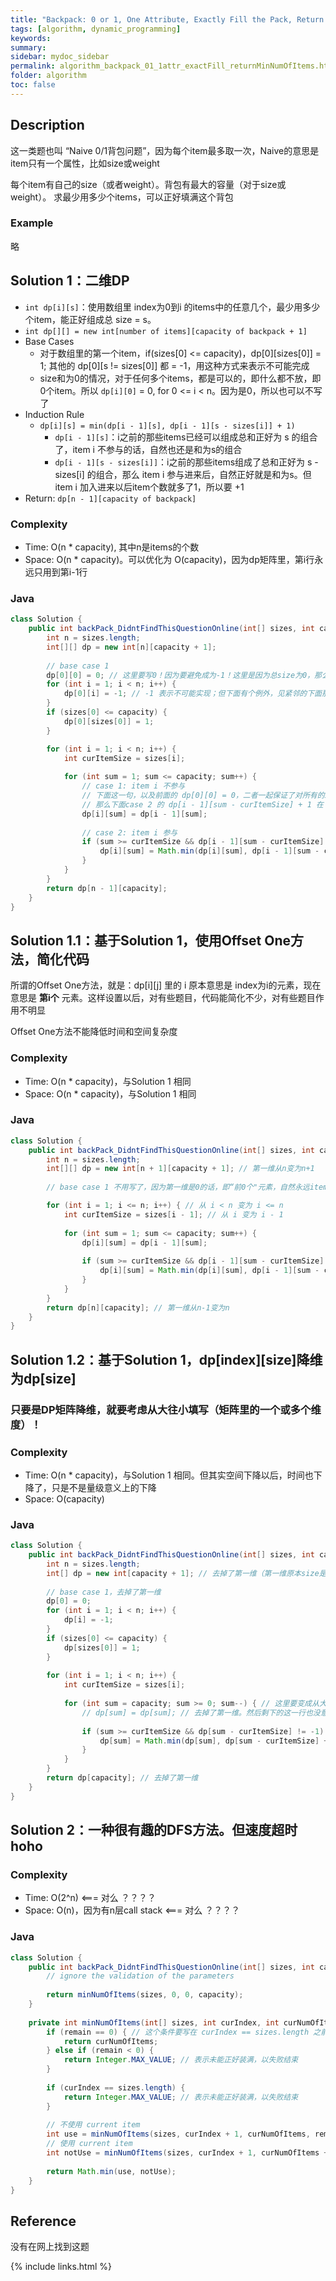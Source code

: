 ```yaml
---
title: "Backpack: 0 or 1, One Attribute, Exactly Fill the Pack, Return Number of Solutions"
tags: [algorithm, dynamic_programming]
keywords:
summary:
sidebar: mydoc_sidebar
permalink: algorithm_backpack_01_1attr_exactFill_returnMinNumOfItems.html
folder: algorithm
toc: false
---
```


## Description
这一类题也叫 “Naive 0/1背包问题”，因为每个item最多取一次，Naive的意思是item只有一个属性，比如size或weight

每个item有自己的size（或者weight）。背包有最大的容量（对于size或weight）。
求最少用多少个items，可以正好填满这个背包

### Example
略

## Solution 1：二维DP
* `int dp[i][s]`：使用数组里 index为0到i 的items中的任意几个，最少用多少个item，能正好组成总 size = s。
* `int dp[][] = new int[number of items][capacity of backpack + 1]`
* Base Cases
  * 对于数组里的第一个item，if(sizes[0] <= capacity)，dp[0][sizes[0]] = 1; 其他的 dp[0][s != sizes[0]] 都 = -1，用这种方式来表示不可能完成
  * size和为0的情况，对于任何多个items，都是可以的，即什么都不放，即0个item。所以 `dp[i][0]` = 0, for 0 <= i < n。因为是0，所以也可以不写了
* Induction Rule
  * `dp[i][s] = min(dp[i - 1][s], dp[i - 1][s - sizes[i]] + 1)`
    * `dp[i - 1][s]`：i之前的那些items已经可以组成总和正好为 s 的组合了，item i 不参与的话，自然也还是和为s的组合
    * `dp[i - 1][s - sizes[i]]`：i之前的那些items组成了总和正好为 s - sizes[i] 的组合，那么 item i 参与进来后，自然正好就是和为s。但 item i 加入进来以后item个数就多了1，所以要 +1
* Return: `dp[n - 1][capacity of backpack]`

### Complexity
* Time: O(n * capacity), 其中n是items的个数
* Space: O(n * capacity)。可以优化为 O(capacity)，因为dp矩阵里，第i行永远只用到第i-1行

### Java
```java
class Solution {
    public int backPack_DidntFindThisQuestionOnline(int[] sizes, int capacity) {
        int n = sizes.length;
        int[][] dp = new int[n][capacity + 1];
        
        // base case 1
        dp[0][0] = 0; // 这里要写0！因为要避免成为-1！这里是因为总size为0，那么当然只要0个item
        for (int i = 1; i < n; i++) {
            dp[0][i] = -1; // -1 表示不可能实现；但下面有个例外，见紧邻的下面那个if语句
        }
        if (sizes[0] <= capacity) {
            dp[0][sizes[0]] = 1;
        }

        for (int i = 1; i < n; i++) {
            int curItemSize = sizes[i];
            
            for (int sum = 1; sum <= capacity; sum++) {
                // case 1: item i 不参与
                // 下面这一句，以及前面的 dp[0][0] = 0，二者一起保证了对所有的i，永远有 dp[i][0] = 0 ！
                // 那么下面case 2 的 dp[i - 1][sum - curItemSize] + 1 在 sum == curItemSize 的时候也就会等于 1 ！
                dp[i][sum] = dp[i - 1][sum];
                
                // case 2: item i 参与
                if (sum >= curItemSize && dp[i - 1][sum - curItemSize] != -1) { // 别忘了检查是否是 -1 ！
                    dp[i][sum] = Math.min(dp[i][sum], dp[i - 1][sum - curItemSize] + 1);
                }
            }
        }
        return dp[n - 1][capacity];
    }
}
```

## Solution 1.1：基于Solution 1，使用Offset One方法，简化代码
所谓的Offset One方法，就是：dp[i][j] 里的 i 原本意思是 index为i的元素，现在意思是 **第i个** 元素。这样设置以后，对有些题目，代码能简化不少，对有些题目作用不明显

Offset One方法不能降低时间和空间复杂度

### Complexity
* Time: O(n * capacity)，与Solution 1 相同
* Space: O(n * capacity)，与Solution 1 相同

### Java
```java
class Solution {
    public int backPack_DidntFindThisQuestionOnline(int[] sizes, int capacity) {
        int n = sizes.length;
        int[][] dp = new int[n + 1][capacity + 1]; // 第一维从n变为n+1
        
        // base case 1 不用写了，因为第一维是0的话，即“前0个"元素，自然永远item数是0了

        for (int i = 1; i <= n; i++) { // 从 i < n 变为 i <= n
            int curItemSize = sizes[i - 1]; // 从 i 变为 i - 1
            
            for (int sum = 1; sum <= capacity; sum++) {
                dp[i][sum] = dp[i - 1][sum];
                
                if (sum >= curItemSize && dp[i - 1][sum - curItemSize] != -1) {
                    dp[i][sum] = Math.min(dp[i][sum], dp[i - 1][sum - curItemSize] + 1);
                }
            }
        }
        return dp[n][capacity]; // 第一维从n-1变为n
    }
}
```

## Solution 1.2：基于Solution 1，dp[index][size]降维为dp[size]

### 只要是DP矩阵降维，就要考虑从大往小填写（矩阵里的一个或多个维度）！

### Complexity
* Time: O(n * capacity)，与Solution 1 相同。但其实空间下降以后，时间也下降了，只是不是量级意义上的下降
* Space: O(capacity)

### Java
```java
class Solution {
    public int backPack_DidntFindThisQuestionOnline(int[] sizes, int capacity) {
        int n = sizes.length;
        int[] dp = new int[capacity + 1]; // 去掉了第一维（第一维原本size是n）
        
        // base case 1，去掉了第一维
        dp[0] = 0;
        for (int i = 1; i < n; i++) {
            dp[i] = -1;
        }
        if (sizes[0] <= capacity) {
            dp[sizes[0]] = 1;
        }
        
        for (int i = 1; i < n; i++) {
            int curItemSize = sizes[i];
            
            for (int sum = capacity; sum >= 0; sum--) { // 这里要变成从大往小循环！！
                // dp[sum] = dp[sum]; // 去掉了第一维。然后剩下的这一行也没意义了
                
                if (sum >= curItemSize && dp[sum - curItemSize] != -1) {
                    dp[sum] = Math.min(dp[sum], dp[sum - curItemSize] + 1); // 去掉了第一维
                }
            }
        }
        return dp[capacity]; // 去掉了第一维
    }
}
```

## Solution 2：一种很有趣的DFS方法。但速度超时 hoho

### Complexity
* Time: O(2^n) <=== 对么 ？？？？
* Space: O(n)，因为有n层call stack <=== 对么 ？？？？

### Java
```java
class Solution {
    public int backPack_DidntFindThisQuestionOnline(int[] sizes, int capacity) {
        // ignore the validation of the parameters
        
        return minNumOfItems(sizes, 0, 0, capacity);
    }
    
    private int minNumOfItems(int[] sizes, int curIndex, int curNumOfItems, int remain) {
        if (remain == 0) { // 这个条件要写在 curIndex == sizes.length 之前！否则会漏解！
            return curNumOfItems;
        } else if (remain < 0) {
            return Integer.MAX_VALUE; // 表示未能正好装满，以失败结束
        }
        
        if (curIndex == sizes.length) {
            return Integer.MAX_VALUE; // 表示未能正好装满，以失败结束
        }
        
        // 不使用 current item
        int use = minNumOfItems(sizes, curIndex + 1, curNumOfItems, remain);
        // 使用 current item
        int notUse = minNumOfItems(sizes, curIndex + 1, curNumOfItems + 1, remain - sizes[curIndex]); 
        
        return Math.min(use, notUse);
    } 
}
```

## Reference
没有在网上找到这题

{% include links.html %}

